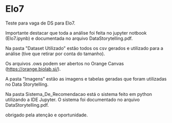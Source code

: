 # Elo7
Teste para vaga de DS para Elo7.

Importante destacar que toda a análise foi feita no jupyter notbook (Elo7.ipynb) e documentada no arquivo DataStorytelling.pdf.

Na pasta "Dataset Utilizado" estão todos os csv gerados e utilizado para a análise (tive que retirar por conta do tamanho).

Os arquivos .ows podem ser abertos no Orange Canvas (https://orange.biolab.si/).

A pasta "Imagens" estão as imagens e tabelas geradas que foram utilizadas no Data Storytelling.

Na pasta Sistema_De_Recomendacao está o sistema feito em python utilizando a IDE Jupyter. O sistema foi documentado no arquivo DataStorytelling.pdf.

obrigado pela atenção e oportunidade.
